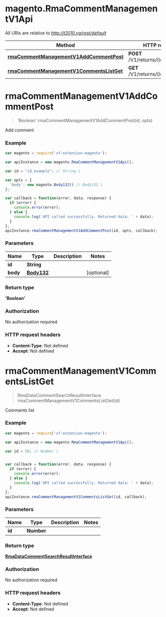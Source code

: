 # magento.RmaCommentManagementV1Api

All URIs are relative to *http://t2010.vg/rest/default*

Method | HTTP request | Description
------------- | ------------- | -------------
[**rmaCommentManagementV1AddCommentPost**](RmaCommentManagementV1Api.md#rmaCommentManagementV1AddCommentPost) | **POST** /V1/returns/{id}/comments | 
[**rmaCommentManagementV1CommentsListGet**](RmaCommentManagementV1Api.md#rmaCommentManagementV1CommentsListGet) | **GET** /V1/returns/{id}/comments | 


<a name="rmaCommentManagementV1AddCommentPost"></a>
# **rmaCommentManagementV1AddCommentPost**
> &#39;Boolean&#39; rmaCommentManagementV1AddCommentPost(id, opts)



Add comment

### Example
```javascript
var magento = require('sf-extension-magento');

var apiInstance = new magento.RmaCommentManagementV1Api();

var id = "id_example"; // String | 

var opts = { 
  'body': new magento.Body132() // Body132 | 
};

var callback = function(error, data, response) {
  if (error) {
    console.error(error);
  } else {
    console.log('API called successfully. Returned data: ' + data);
  }
};
apiInstance.rmaCommentManagementV1AddCommentPost(id, opts, callback);
```

### Parameters

Name | Type | Description  | Notes
------------- | ------------- | ------------- | -------------
 **id** | **String**|  | 
 **body** | [**Body132**](Body132.md)|  | [optional] 

### Return type

**&#39;Boolean&#39;**

### Authorization

No authorization required

### HTTP request headers

 - **Content-Type**: Not defined
 - **Accept**: Not defined

<a name="rmaCommentManagementV1CommentsListGet"></a>
# **rmaCommentManagementV1CommentsListGet**
> RmaDataCommentSearchResultInterface rmaCommentManagementV1CommentsListGet(id)



Comments list

### Example
```javascript
var magento = require('sf-extension-magento');

var apiInstance = new magento.RmaCommentManagementV1Api();

var id = 56; // Number | 


var callback = function(error, data, response) {
  if (error) {
    console.error(error);
  } else {
    console.log('API called successfully. Returned data: ' + data);
  }
};
apiInstance.rmaCommentManagementV1CommentsListGet(id, callback);
```

### Parameters

Name | Type | Description  | Notes
------------- | ------------- | ------------- | -------------
 **id** | **Number**|  | 

### Return type

[**RmaDataCommentSearchResultInterface**](RmaDataCommentSearchResultInterface.md)

### Authorization

No authorization required

### HTTP request headers

 - **Content-Type**: Not defined
 - **Accept**: Not defined

